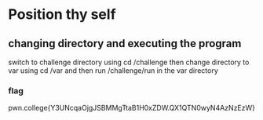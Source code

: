 # Position thy self
## changing directory and executing the program
switch to challenge directory using cd /challenge
then change directory to var using cd /var and then run /challenge/run in the var directory
### flag
pwn.college{Y3UNcqaOjgJSBMMgTtaB1H0xZDW.QX1QTN0wyN4AzNzEzW}

